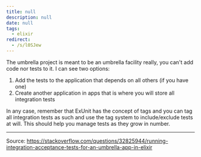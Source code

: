```yaml
---
title: null
description: null
date: null
tags:
  - elixir
redirect:
  - /s/l0SJew
---
```


The umbrella project is meant to be an umbrella facility really, you can't add code nor tests to it. I can see two options:

1.  Add the tests to the application that depends on all others (if you have one)
2.  Create another application in apps that is where you will store all integration tests

In any case, remember that ExUnit has the concept of tags and you can tag all integration tests as such and use the tag system to include/exclude tests at will. This should help you manage tests as they grow in number.

---

Source: https://stackoverflow.com/questions/32825944/running-integration-acceptance-tests-for-an-umbrella-app-in-elixir
